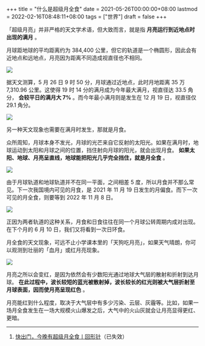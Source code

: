 +++
title = "什么是超级月全食"
date = 2021-05-26T00:00:00+08:00
lastmod = 2022-02-16T08:48:11+08:00
tags = ["世界"]
draft = false
+++

「超级月亮」并非严格的天文学术语，但大致而言，就是指 **月亮运行到近地点时出现的满月** 。

月球距地球的平均距离约为 384,400 公里，但它的轨道是一个椭圆形，因此会有近地点和远地点，月亮因为距离不同造成视直径也不相同。

![](/images/super-total-lunar-eclipse-1.webp)

据天文测算，5 月 26 日 9 时 50 分，月球通过近地点，此时月地距离 35 万 7,310.96 公里。这使得 19 时 14 分的满月成为今年最大满月，视直径达 33.5 角分， **会较平日的满月大 7%** 。而今年最小满月则是发生在 12 月 19 日，视直径仅 29.1 角分。

![](/images/super-total-lunar-eclipse-2.webp)

另一种天文现象也需要在满月时发生，那就是月食。

众所周知，月球本身不发光，月球的光芒来自它反射的太阳光。如果在满月时，地球运动到太阳和月球之间的位置，挡住射向月球的阳光，就会出现月食。 **如果太阳、地球、月亮呈直线，地球能把阳光几乎完全挡住，就是月全食** 。

![](/images/super-total-lunar-eclipse-3.webp)

由于月球轨道和地球轨道并不在同一平面，之间相差 5 度，所以月食并不那么常见。下一次我国境内可见的月食，是 2021 年 11 月 19 日发生的月偏食。而下一次可见的月全食，则要等到 2022 年 11 月 8 日。

![](/images/super-total-lunar-eclipse-4.webp)

正因为两者轨道的这种关系，月食和日食往往在同一个月球公转周期内成对出现。在下个月的 6 月 10 日，我们又将看到一次日环食。

月全食的天文现象，可远不止小学课本里的「天狗吃月亮」，如果天气晴朗，你可以观测到壮丽的「血月」或红月亮现象。

![](/images/super-total-lunar-eclipse-5.webp)

月亮之所以会变红，是因为依然会有少数阳光通过地球大气层的散射和折射到达月球。 **在此过程中，波长较短的蓝光被散射掉，波长较长的红光则被大气层折射至月球表面，因而使月亮呈现红色** 。

月亮能红到什么程度，取决于大气层中有多少污染、云层、灰霾等。比如，如果一场月全食发生在一场大规模火山爆发之后，大气中的火山灰就会让月亮显得更红、更暗。

---

1.  [快出门，今晚有超级月全食丨回形针](https://mp.weixin.qq.com/s/2fdb5RA0E9GOgETVma8dkQ)（已失效）
